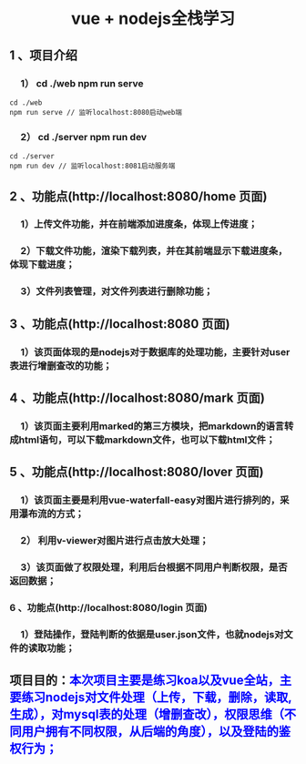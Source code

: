 # <center>vue + nodejs全栈学习</center>

## 1 、项目介绍
### &nbsp;&nbsp;&nbsp;&nbsp;  1） cd ./web npm run serve

    cd ./web 
    npm run serve // 监听localhost:8080启动web端
### &nbsp;&nbsp;&nbsp;&nbsp;  2） cd ./server npm run dev
    cd ./server
    npm run dev // 监听localhost:8081启动服务端
## 2 、功能点(http://localhost:8080/home 页面)
### &nbsp;&nbsp;&nbsp;&nbsp;  1）上传文件功能，并在前端添加进度条，体现上传进度；
### &nbsp;&nbsp;&nbsp;&nbsp;  2）下载文件功能，渲染下载列表，并在其前端显示下载进度条，体现下载进度；
### &nbsp;&nbsp;&nbsp;&nbsp;  3）文件列表管理，对文件列表进行删除功能；
## 3 、功能点(http://localhost:8080 页面)
### &nbsp;&nbsp;&nbsp;&nbsp;  1）该页面体现的是nodejs对于数据库的处理功能，主要针对user表进行增删查改的功能；

## 4 、功能点(http://localhost:8080/mark 页面)
### &nbsp;&nbsp;&nbsp;&nbsp;  1）该页面主要利用marked的第三方模块，把markdown的语言转成html语句，可以下载markdown文件，也可以下载html文件；

## 5 、功能点(http://localhost:8080/lover 页面)
### &nbsp;&nbsp;&nbsp;&nbsp;  1）该页面主要是利用vue-waterfall-easy对图片进行排列的，采用瀑布流的方式；
### &nbsp;&nbsp;&nbsp;&nbsp;  2） 利用v-viewer对图片进行点击放大处理；
### &nbsp;&nbsp;&nbsp;&nbsp;  3）该页面做了权限处理，利用后台根据不同用户判断权限，是否返回数据；
### 6 、功能点(http://localhost:8080/login 页面)
### &nbsp;&nbsp;&nbsp;&nbsp;  1）登陆操作，登陆判断的依据是user.json文件，也就nodejs对文件的读取功能；

## 项目目的：<font color=blue>本次项目主要是练习koa以及vue全站，主要练习nodejs对文件处理（上传，下载，删除，读取, 生成），对mysql表的处理（增删查改），权限思维（不同用户拥有不同权限，从后端的角度），以及登陆的鉴权行为；</font>